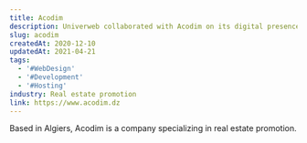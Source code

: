 ```yaml
---
title: Acodim
description: Univerweb collaborated with Acodim on its digital presence. We created the website and we provide hosting.
slug: acodim
createdAt: 2020-12-10
updatedAt: 2021-04-21
tags:
  - '#WebDesign'
  - '#Development'
  - '#Hosting'
industry: Real estate promotion
link: https://www.acodim.dz
---
```


Based in Algiers, Acodim is a company specializing in real estate promotion.
